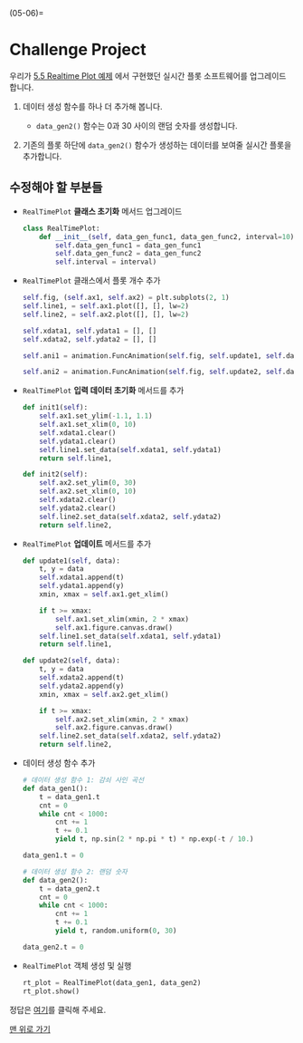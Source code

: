 (05-06)=
# Challenge Project

우리가 [5.5 Realtime Plot 예제](../05_data_visualization/05-05_realtime_plot.md) 에서 구현했던 실시간 플롯 소프트웨어를 업그레이드 합니다. 

1. 데이터 생성 함수를 하나 더 추가해 봅니다.
    
    - `data_gen2()` 함수는 0과 30 사이의 랜덤 숫자를 생성합니다.

2. 기존의 플롯 하단에 `data_gen2()` 함수가 생성하는 데이터를 보여줄 실시간 플롯을 추가합니다.


## 수정해야 할 부분들

- `RealTimePlot` **클래스 초기화** 메서드 업그레이드

    ```python
    class RealTimePlot:
        def __init__(self, data_gen_func1, data_gen_func2, interval=10):
            self.data_gen_func1 = data_gen_func1
            self.data_gen_func2 = data_gen_func2
            self.interval = interval)
    ```

- `RealTimePlot` 클래스에서 플롯 개수 추가

    ```python
    self.fig, (self.ax1, self.ax2) = plt.subplots(2, 1)
    self.line1, = self.ax1.plot([], [], lw=2)
    self.line2, = self.ax2.plot([], [], lw=2)

    self.xdata1, self.ydata1 = [], []
    self.xdata2, self.ydata2 = [], []

    self.ani1 = animation.FuncAnimation(self.fig, self.update1, self.data_gen_func1, blit=False, interval=self.interval, init_func=self.init1)
    
    self.ani2 = animation.FuncAnimation(self.fig, self.update2, self.data_gen_func2, blit=False, interval=self.interval, init_func=self.init2)
    ```

- `RealTimePlot` **입력 데이터 초기화** 메서드를 추가

    ```python
    def init1(self):
        self.ax1.set_ylim(-1.1, 1.1)
        self.ax1.set_xlim(0, 10)
        self.xdata1.clear()
        self.ydata1.clear()
        self.line1.set_data(self.xdata1, self.ydata1)
        return self.line1,

    def init2(self):
        self.ax2.set_ylim(0, 30)
        self.ax2.set_xlim(0, 10)
        self.xdata2.clear()
        self.ydata2.clear()
        self.line2.set_data(self.xdata2, self.ydata2)
        return self.line2,  
    ```

- `RealTimePlot` **업데이트** 메서드를 추가

    ```python
    def update1(self, data):
        t, y = data
        self.xdata1.append(t)
        self.ydata1.append(y)
        xmin, xmax = self.ax1.get_xlim()

        if t >= xmax:
            self.ax1.set_xlim(xmin, 2 * xmax)
            self.ax1.figure.canvas.draw()
        self.line1.set_data(self.xdata1, self.ydata1)
        return self.line1,

    def update2(self, data):
        t, y = data
        self.xdata2.append(t)
        self.ydata2.append(y)
        xmin, xmax = self.ax2.get_xlim()

        if t >= xmax:
            self.ax2.set_xlim(xmin, 2 * xmax)
            self.ax2.figure.canvas.draw()
        self.line2.set_data(self.xdata2, self.ydata2)
        return self.line2,  
    ```

- 데이터 생성 함수 추가
    ```python
    # 데이터 생성 함수 1: 감쇠 사인 곡선
    def data_gen1():
        t = data_gen1.t
        cnt = 0
        while cnt < 1000:
            cnt += 1
            t += 0.1
            yield t, np.sin(2 * np.pi * t) * np.exp(-t / 10.)

    data_gen1.t = 0

    # 데이터 생성 함수 2: 랜덤 숫자
    def data_gen2():
        t = data_gen2.t
        cnt = 0
        while cnt < 1000:
            cnt += 1
            t += 0.1
            yield t, random.uniform(0, 30)

    data_gen2.t = 0    
    ```

- `RealTimePlot` 객체 생성 및 실행

    ```python
    rt_plot = RealTimePlot(data_gen1, data_gen2)
    rt_plot.show()    
    ```

정답은 [여기](../solutions/ch05_solution.md)를 클릭해 주세요.

[맨 위로 가기](05-06)